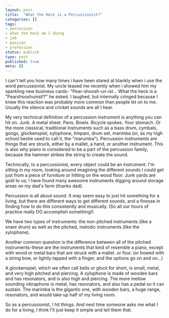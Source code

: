 ```yaml
---
layout: post
title:  "What the Heck is a Percussionist?"
categories: []
tags:
- percussion
- what the heck am I doing
- job
- passion
- profession
status: publish
type: post
published: true
meta: {}
---
```

I can't tell you how many times i have been stared at blankly when i use the word percussionist. My uncle teased me recently when i showed him my sparkling new business cards- "Pear-shoosh-un-ist... What the heck is a "Pearshooshunist!?" he asked. 
​I laughed, but internally cringed because I knew this reaction was probably more common than people let on to me. Usually the silence and cricket sounds are all I hear.

My very technical definition of a percussion instrument is anything you can hit on. Junk.
A metal sheet. Pans. Bowls. Bicycle spokes. Your stomach. Or the more classical, traditional instruments such as a bass drum, cymbals, gongs, glockenspiel, xylophone, timpani, drum set, marimba (or, as my high school bestie used to call it, the "marumba"). Percussion instruments are things that are struck, either by a mallet, a hand, or another instrument. This is also why piano is considered to be a part of the percussion family, because the hammer strikes the string to create the sound.

<!--more-->
Technically, to a percussionist, every object could be an instrument. I'm sitting in my room, looking around imagining the different sounds I could get just from a piece of furniture or hitting on the wood floor.
Junk yards are gold to us; I have found many awesome instruments digging around storage areas on my dad's farm (thanks dad).

Percussion is all about sound. It may seem easy to just hit something for a living, but there are different ways to get different sounds, and a finesse in finding how to do this consistently and musically. (So all our hours of practice really DO accomplish something!)

We have two types of instruments: the non-pitched instruments (like a snare drum) as well as the pitched, melodic instruments (like the xylophone).

Another common question is the difference between all of the pitched instruments-these are the instruments that kind of resemble a piano, except with wood or metal bars that are struck with a mallet. or four. (or bowed with a string bow, or lightly tapped with a finger, and the options go on and on...)

A glockenspiel, which we often call bells or glock for short, is small, metal, and very high pitched and piercing.  A xylophone is made of wooden bars and has resonators, and is also high and piercing. The more mellow sounding vibraphone is metal, has resonators, and also has a pedal so it can sustain. The marimba is the gigantic one, with wooden bars, a huge range, resonators, and would take up half of my living room.

So as a percussionist, I hit things. And next time someone asks me what I do for a living,
I think I'll just keep it simple and tell them that.
